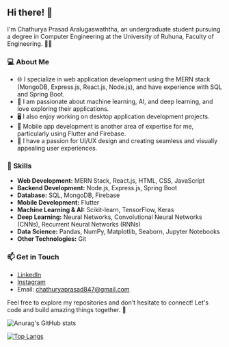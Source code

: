 ## Hi there! 👋

I'm Chathurya Prasad Aralugaswaththa, an undergraduate student pursuing a degree in Computer Engineering at the University of Ruhuna, Faculty of Engineering. 👨‍🎓

### 💻 About Me

- 🌐 I specialize in web application development using the MERN stack (MongoDB, Express.js, React.js, Node.js), and have experience with SQL and Spring Boot.
- 🧠 I am passionate about machine learning, AI, and deep learning, and love exploring their applications.
- 🖥️ I also enjoy working on desktop application development projects.
- 📱 Mobile app development is another area of expertise for me, particularly using Flutter and Firebase.
- 🎨 I have a passion for UI/UX design and creating seamless and visually appealing user experiences.


### 🚀 Skills

- **Web Development:** MERN Stack, React.js, HTML, CSS, JavaScript
- **Backend Development:** Node.js, Express.js, Spring Boot
- **Database:** SQL, MongoDB, Firebase
- **Mobile Development:** Flutter
- **Machine Learning & AI:** Scikit-learn, TensorFlow, Keras
- **Deep Learning:** Neural Networks, Convolutional Neural Networks (CNNs), Recurrent Neural Networks (RNNs)
- **Data Science:** Pandas, NumPy, Matplotlib, Seaborn, Jupyter Notebooks
- **Other Technologies:** Git

### 📫 Get in Touch

- [LinkedIn](https://www.linkedin.com/in/chathurya-prasad-3b4410252/)
- [Instagram](https://www.instagram.com/crprasa/)
- Email: chathuryaprasad847@gmail.com

Feel free to explore my repositories and don't hesitate to connect! Let's code and build amazing things together. 🚀

![Anurag's GitHub stats](https://github-readme-stats.vercel.app/api?username=chathuryaprasad&show_icons=true&theme=transparent)
<!-- Add an empty line for spacing -->

[![Top Langs](https://github-readme-stats.vercel.app/api/top-langs/?username=chathuryaprasad&layout=donut&bg_color=000000&title_color=ffffff&text_color=ffffff&icon_color=ffffff)](https://github.com/chathuryaprasad/github-readme-stats)
